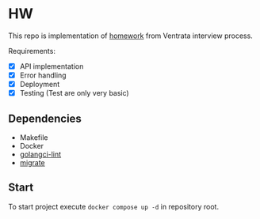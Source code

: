 # HW

This repo is implementation of [homework](https://paper.dropbox.com/doc/Golang-Task-SRHVn4MGthOvIUZS8R1By)
from Ventrata interview process.

Requirements:
- [x] API implementation
- [x] Error handling
- [x] Deployment
- [x] Testing (Test are only very basic)

## Dependencies

- Makefile
- Docker
- [golangci-lint](https://golangci-lint.run/welcome/install/)
- [migrate](https://github.com/golang-migrate/migrate)

## Start

To start project execute `docker compose up -d` in repository root.
